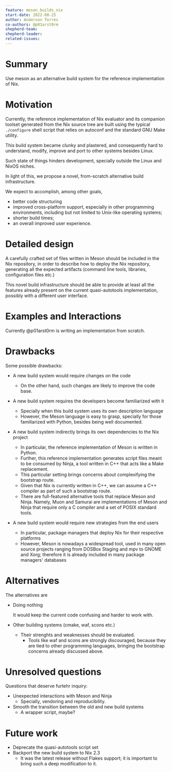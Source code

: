 ```yaml
---
feature: meson_builds_nix
start-date: 2022-08-25
author: Anderson Torres
co-authors: @p01arst0rm
shepherd-team:
shepherd-leader:
related-issues:
---
```


# Summary
[summary]: #summary

Use meson as an alternative build system for the reference implementation of
Nix.

# Motivation
[motivation]: #motivation

Currently, the reference implementation of Nix evaluator and its companion
toolset generated from the Nix source tree are built using the typical
`./configure` shell script that relies on autoconf and the standard GNU Make
utility.

This build system became clunky and plastered, and consequently hard to
understand, modify, improve and port to other systems besides Linux.

Such state of things hinders development, specially outside the Linux and NixOS
niches.

In light of this, we propose a novel, from-scratch alternative build
infrastructure.

We expect to accomplish, among other goals,

- better code structuring
- improved cross-platform support, especially in other programming environments,
  including but not limited to Unix-like operating systems;
- shorter build times;
- an overall improved user experience.

# Detailed design
[design]: #detailed-design

A carefully crafted set of files written in Meson should be included in the Nix
repository, in order to describe how to deploy the Nix repository, generating
all the expected artifacts (command line tools, libraries, configuration files
etc.)

This novel build infrastructure should be able to provide at least all the
features already present on the current quasi-autotools implementation, possibly
with a different user interface.

# Examples and Interactions
[examples-and-interactions]: #examples-and-interactions

Currently @p01arst0rm is writing an implementation from scratch.

# Drawbacks
[drawbacks]: #drawbacks

Some possible drawbacks:

- A new build system would require changes on the code
  + On the other hand, such changes are likely to improve the code base.
  
- A new build system requires the developers become familiarized with it
  - Specially when this build system uses its own description language
  + However, the Meson language is easy to grasp, specially for those
    familiarized with Python, besides being well documented.

- A new build system indirectly brings its own dependencies to the Nix project
  - In particular, the reference implementation of Meson is written in Python.
  - Further, this reference implementation generates script files meant to be
    consumed by Ninja, a tool written in C++ that acts like a Make replacement.
  - This particular setting brings concerns about complexifying the bootstrap
    route.
  + Given that Nix is currently written in C++, we can assume a C++ compiler as 
    part of such a bootstrap route.
  + There are full-featured alternative tools that replace Meson and Ninja.
    Namely, Muon and Samurai are implementations of Meson and Ninja that require
    only a C compiler and a set of POSIX standard tools.

- A new build system would require new strategies from the end users
  - In particular, package managers that deploy Nix for their respective
    platforms
  + However, Meson is nowadays a widespread tool, used in many open source
    projects ranging from DOSBox Staging and mpv to GNOME and Xorg; therefore it
    is already included in many package managers' databases

# Alternatives
[alternatives]: #alternatives

The alternatives are

- Doing nothing

  It would keep the current code confusing and harder to work with.
  
- Other building systems (cmake, waf, scons etc.)
  - Their strenghts and weaknesses should be evaluated.
    - Tools like waf and scons are strongly discouraged, because they are tied
      to other programming languages, bringing the bootstrap concerns already
      discussed above.

# Unresolved questions
[unresolved]: #unresolved-questions

Questions that deserve furtehr inquiry:

- Unexpected interactions with Meson and Ninja
  - Specially, vendoring and reproducibility.
- Smooth the transition between the old and new build systems
  - A wrapper script, maybe?

# Future work
[future]: #future-work

- Deprecate the quasi-autotools script set
- Backport the new build system to Nix 2.3
  - It was the latest release without Flakes support; it is important to
    bring such a deep modification to it.
